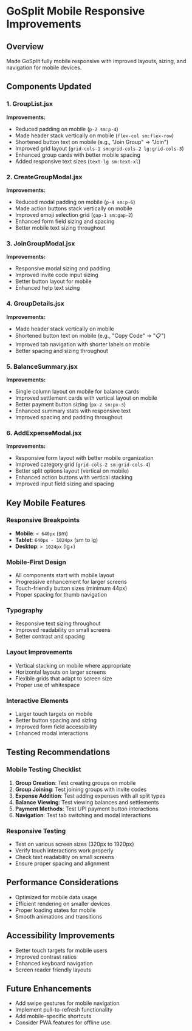# GoSplit Mobile Responsive Improvements

## Overview
Made GoSplit fully mobile responsive with improved layouts, sizing, and navigation for mobile devices.

## Components Updated

### 1. GroupList.jsx
**Improvements:**
- Reduced padding on mobile (`p-2 sm:p-4`)
- Made header stack vertically on mobile (`flex-col sm:flex-row`)
- Shortened button text on mobile (e.g., "Join Group" → "Join")
- Improved grid layout (`grid-cols-1 sm:grid-cols-2 lg:grid-cols-3`)
- Enhanced group cards with better mobile spacing
- Added responsive text sizes (`text-lg sm:text-xl`)

### 2. CreateGroupModal.jsx
**Improvements:**
- Reduced modal padding on mobile (`p-4 sm:p-6`)
- Made action buttons stack vertically on mobile
- Improved emoji selection grid (`gap-1 sm:gap-2`)
- Enhanced form field sizing and spacing
- Better mobile text sizing throughout

### 3. JoinGroupModal.jsx
**Improvements:**
- Responsive modal sizing and padding
- Improved invite code input sizing
- Better button layout for mobile
- Enhanced help text sizing

### 4. GroupDetails.jsx
**Improvements:**
- Made header stack vertically on mobile
- Shortened button text on mobile (e.g., "Copy Code" → "📋")
- Improved tab navigation with shorter labels on mobile
- Better spacing and sizing throughout

### 5. BalanceSummary.jsx
**Improvements:**
- Single column layout on mobile for balance cards
- Improved settlement cards with vertical layout on mobile
- Better payment button sizing (`px-2 sm:px-3`)
- Enhanced summary stats with responsive text
- Improved spacing and padding throughout

### 6. AddExpenseModal.jsx
**Improvements:**
- Responsive form layout with better mobile organization
- Improved category grid (`grid-cols-2 sm:grid-cols-4`)
- Better split options layout (vertical on mobile)
- Enhanced action buttons with vertical stacking
- Improved input field sizing and spacing

## Key Mobile Features

### Responsive Breakpoints
- **Mobile**: `< 640px` (sm)
- **Tablet**: `640px - 1024px` (sm to lg)
- **Desktop**: `> 1024px` (lg+)

### Mobile-First Design
- All components start with mobile layout
- Progressive enhancement for larger screens
- Touch-friendly button sizes (minimum 44px)
- Proper spacing for thumb navigation

### Typography
- Responsive text sizing throughout
- Improved readability on small screens
- Better contrast and spacing

### Layout Improvements
- Vertical stacking on mobile where appropriate
- Horizontal layouts on larger screens
- Flexible grids that adapt to screen size
- Proper use of whitespace

### Interactive Elements
- Larger touch targets on mobile
- Better button spacing and sizing
- Improved form field accessibility
- Enhanced modal interactions

## Testing Recommendations

### Mobile Testing Checklist
1. **Group Creation**: Test creating groups on mobile
2. **Group Joining**: Test joining groups with invite codes
3. **Expense Addition**: Test adding expenses with all split types
4. **Balance Viewing**: Test viewing balances and settlements
5. **Payment Methods**: Test UPI payment button interactions
6. **Navigation**: Test tab switching and modal interactions

### Responsive Testing
- Test on various screen sizes (320px to 1920px)
- Verify touch interactions work properly
- Check text readability on small screens
- Ensure proper spacing and alignment

## Performance Considerations
- Optimized for mobile data usage
- Efficient rendering on smaller devices
- Proper loading states for mobile
- Smooth animations and transitions

## Accessibility Improvements
- Better touch targets for mobile users
- Improved contrast ratios
- Enhanced keyboard navigation
- Screen reader friendly layouts

## Future Enhancements
- Add swipe gestures for mobile navigation
- Implement pull-to-refresh functionality
- Add mobile-specific shortcuts
- Consider PWA features for offline use